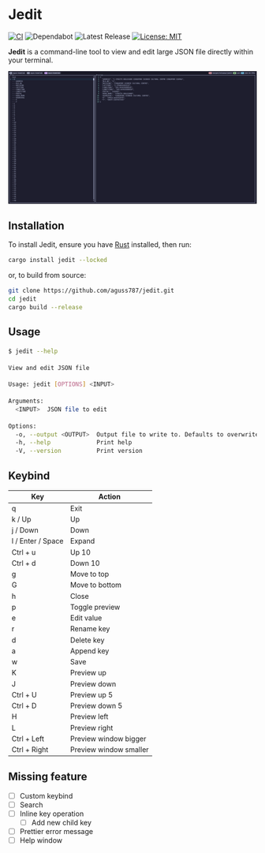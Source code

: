 # Jedit

[![CI](https://github.com/aguss787/jedit/actions/workflows/test.yml/badge.svg?branch=master)](https://github.com/aguss787/jedit/actions/workflows/test.yml)
![Dependabot](https://flat.badgen.net/github/dependabot/aguss787/jedit?icon=dependabot)
![Latest Release](https://flat.badgen.net/github/release/aguss787/jedit?icon=github)
[![License: MIT](https://img.shields.io/badge/License-MIT-blue.svg)](https://github.com/aguss787/jedit/blob/master/LICENSE)

**Jedit** is a command-line tool to view and edit large JSON file directly within your terminal.

![screenshot](docs/screenshot.png)

## Installation

To install Jedit, ensure you have [Rust](https://www.rust-lang.org/tools/install) installed, then run:

```bash
cargo install jedit --locked
```

or, to build from source:

```bash
git clone https://github.com/aguss787/jedit.git
cd jedit
cargo build --release
```

## Usage

```bash
$ jedit --help

View and edit JSON file

Usage: jedit [OPTIONS] <INPUT>

Arguments:
  <INPUT>  JSON file to edit

Options:
  -o, --output <OUTPUT>  Output file to write to. Defaults to overwrite the input file
  -h, --help             Print help
  -V, --version          Print version
```

## Keybind

| Key               | Action                 |
| ----------------- | ---------------------- |
| q                 | Exit                   |
| k / Up            | Up                     |
| j / Down          | Down                   |
| l / Enter / Space | Expand                 |
| Ctrl + u          | Up 10                  |
| Ctrl + d          | Down 10                |
| g                 | Move to top            |
| G                 | Move to bottom         |
| h                 | Close                  |
| p                 | Toggle preview         |
| e                 | Edit value             |
| r                 | Rename key             |
| d                 | Delete key             |
| a                 | Append key             |
| w                 | Save                   |
| K                 | Preview up             |
| J                 | Preview down           |
| Ctrl + U          | Preview up 5           |
| Ctrl + D          | Preview down 5         |
| H                 | Preview left           |
| L                 | Preview right          |
| Ctrl + Left       | Preview window bigger  |
| Ctrl + Right      | Preview window smaller |

## Missing feature

- [ ] Custom keybind
- [ ] Search
- [ ] Inline key operation
  - [ ] Add new child key
- [ ] Prettier error message
- [ ] Help window
